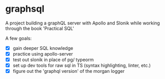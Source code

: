 # graphsql

A project building a graphQL server with Apollo and Slonik while working through the book 'Practical SQL'

A few goals:

- [x] gain deeper SQL knowledge
- [x] practice using apollo-server
- [x] test out slonik in place of pg/ typeorm
- [x] set up dev tools for raw sql in TS (syntax highlighting, linter, etc.)
- [x] figure out the 'graphql version' of the morgan logger
